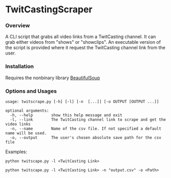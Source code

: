 # TwitCastingScraper
### Overview

A CLI script that grabs all video links from a TwitCasting channel. It can grab either videos from "shows" or "showclips".
An executable version of the script is provided where it request the TwitCasting channel link from the user.


### Installation

Requires the nonbinary library [BeautifulSoup](https://pypi.org/project/beautifulsoup4/)


### Options and Usages
```
usage: twitscrape.py [-h] [-l] [-n  [...]] [-o OUTPUT [OUTPUT ...]]

optional arguments:
  -h, --help        show this help message and exit
  -l, --link        The TwitCasting channel link to scrape and get the video links
  -n, --name        Name of the csv file. If not specified a default name will be used.
  -o, --output      The user's chosen absolute save path for the csv file

 ```
 Examples: 
 
 `python twitscape.py -l <TwitCasting Link>`
 
 `python twitscape.py -l <TwitCasting Link> -n "output.csv" -o <Path>`
